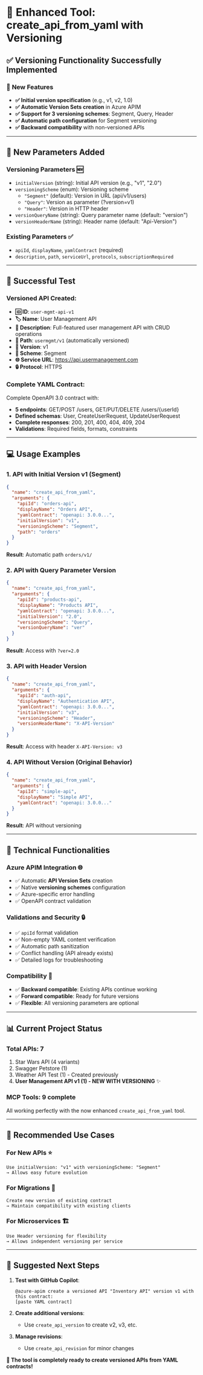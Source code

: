 # 🚀 Enhanced Tool: create_api_from_yaml with Versioning

## ✅ **Versioning Functionality Successfully Implemented**

### 🎯 **New Features**
- **✅ Initial version specification** (e.g., v1, v2, 1.0)
- **✅ Automatic Version Sets creation** in Azure APIM
- **✅ Support for 3 versioning schemes**: Segment, Query, Header
- **✅ Automatic path configuration** for Segment versioning
- **✅ Backward compatibility** with non-versioned APIs

---

## 📝 **New Parameters Added**

### **Versioning Parameters** 🆕
- `initialVersion` (string): Initial API version (e.g., "v1", "2.0")
- `versioningScheme` (enum): Versioning scheme
  - `"Segment"` (default): Version in URL (api/v1/users)
  - `"Query"`: Version as parameter (?version=v1)
  - `"Header"`: Version in HTTP header
- `versionQueryName` (string): Query parameter name (default: "version")
- `versionHeaderName` (string): Header name (default: "Api-Version")

### **Existing Parameters** ✅
- `apiId`, `displayName`, `yamlContract` (required)
- `description`, `path`, `serviceUrl`, `protocols`, `subscriptionRequired`

---

## 🧪 **Successful Test**

### **Versioned API Created**:
- **🆔 ID**: `user-mgmt-api-v1`
- **🏷️ Name**: User Management API
- **📝 Description**: Full-featured user management API with CRUD operations
- **📍 Path**: `usermgmt/v1` (automatically versioned)
- **🔢 Version**: v1
- **🔄 Scheme**: Segment
- **🌐 Service URL**: https://api.usermanagement.com
- **🔒 Protocol**: HTTPS

### **Complete YAML Contract**:
Complete OpenAPI 3.0 contract with:
- **5 endpoints**: GET/POST /users, GET/PUT/DELETE /users/{userId}
- **Defined schemas**: User, CreateUserRequest, UpdateUserRequest
- **Complete responses**: 200, 201, 400, 404, 409, 204
- **Validations**: Required fields, formats, constraints

---

## 💻 **Usage Examples**

### **1. API with Initial Version v1 (Segment)**
```json
{
  "name": "create_api_from_yaml",
  "arguments": {
    "apiId": "orders-api",
    "displayName": "Orders API",
    "yamlContract": "openapi: 3.0.0...",
    "initialVersion": "v1",
    "versioningScheme": "Segment",
    "path": "orders"
  }
}
```
**Result**: Automatic path `orders/v1/`

### **2. API with Query Parameter Version**
```json
{
  "name": "create_api_from_yaml",
  "arguments": {
    "apiId": "products-api",
    "displayName": "Products API", 
    "yamlContract": "openapi: 3.0.0...",
    "initialVersion": "2.0",
    "versioningScheme": "Query",
    "versionQueryName": "ver"
  }
}
```
**Result**: Access with `?ver=2.0`

### **3. API with Header Version**
```json
{
  "name": "create_api_from_yaml",
  "arguments": {
    "apiId": "auth-api",
    "displayName": "Authentication API",
    "yamlContract": "openapi: 3.0.0...",
    "initialVersion": "v3",
    "versioningScheme": "Header",
    "versionHeaderName": "X-API-Version"
  }
}
```
**Result**: Access with header `X-API-Version: v3`

### **4. API Without Version (Original Behavior)**
```json
{
  "name": "create_api_from_yaml", 
  "arguments": {
    "apiId": "simple-api",
    "displayName": "Simple API",
    "yamlContract": "openapi: 3.0.0..."
  }
}
```
**Result**: API without versioning

---

## 🔧 **Technical Functionalities**

### **Azure APIM Integration** 🌐
- ✅ Automatic **API Version Sets** creation
- ✅ Native **versioning schemes** configuration
- ✅ Azure-specific error handling
- ✅ OpenAPI contract validation

### **Validations and Security** 🔒
- ✅ `apiId` format validation
- ✅ Non-empty YAML content verification
- ✅ Automatic path sanitization
- ✅ Conflict handling (API already exists)
- ✅ Detailed logs for troubleshooting

### **Compatibility** 🔄
- ✅ **Backward compatible**: Existing APIs continue working
- ✅ **Forward compatible**: Ready for future versions
- ✅ **Flexible**: All versioning parameters are optional

---

## 📊 **Current Project Status**

### **Total APIs**: 7
1. Star Wars API (4 variants)
2. Swagger Petstore (1)
3. Weather API Test (1) - Created previously
4. **User Management API v1 (1) - NEW WITH VERSIONING** ✨

### **MCP Tools**: 9 complete
All working perfectly with the now enhanced `create_api_from_yaml` tool.

---

## 🚀 **Recommended Use Cases**

### **For New APIs** ⭐
```
Use initialVersion: "v1" with versioningScheme: "Segment"
→ Allows easy future evolution
```

### **For Migrations** 🔄
```
Create new version of existing contract
→ Maintain compatibility with existing clients
```

### **For Microservices** 🏗️
```
Use Header versioning for flexibility
→ Allows independent versioning per service
```

---

## 🎯 **Suggested Next Steps**

1. **Test with GitHub Copilot**:
   ```
   @azure-apim create a versioned API "Inventory API" version v1 with this contract:
   [paste YAML contract]
   ```

2. **Create additional versions**:
   - Use `create_api_version` to create v2, v3, etc.

3. **Manage revisions**:
   - Use `create_api_revision` for minor changes

**🎉 The tool is completely ready to create versioned APIs from YAML contracts!**